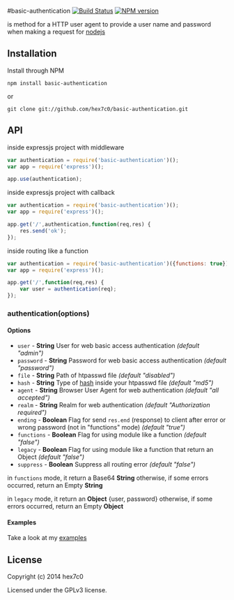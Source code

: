#basic-authentication [![Build Status](https://travis-ci.org/hex7c0/basic-authentication.svg?branch=master)](https://travis-ci.org/hex7c0/basic-authentication) [![NPM version](https://badge.fury.io/js/basic-authentication.svg)](http://badge.fury.io/js/basic-authentication)

is method for a HTTP user agent to provide a user name and password when making a request for [nodejs](http://nodejs.org)

## Installation

Install through NPM

```
npm install basic-authentication
```
or
```
git clone git://github.com/hex7c0/basic-authentication.git
```

## API

inside expressjs project with middleware
```js
var authentication = require('basic-authentication')();
var app = require('express')();

app.use(authentication);
```

inside expressjs project with callback
```js
var authentication = require('basic-authentication')();
var app = require('express')();

app.get('/',authentication,function(req,res) {
    res.send('ok');
});
```

inside routing like a function
```js
var authentication = require('basic-authentication')({functions: true});
var app = require('express')();

app.get('/',function(req,res) {
    var user = authentication(req);
});
```


### authentication(options)

#### Options

 - `user` - **String** User for web basic access authentication *(default "admin")*
 - `password` - **String** Password for web basic access authentication *(default "password")*
 - `file` - **String** Path of htpasswd file *(default "disabled")*
 - `hash` - **String** Type of [hash](http://nodejs.org/api/crypto.html#crypto_crypto_createhash_algorithm) inside your htpasswd file *(default "md5")*
 - `agent` - **String** Browser User Agent for web authentication *(default "all accepted")*
 - `realm` - **String** Realm for web authentication *(default "Authorization required")*
 - `ending` - **Boolean** Flag for send `res.end` (response) to client after error or wrong password (not in "functions" mode) *(default "true")*
 - `functions` - **Boolean** Flag for using module like a function *(default "false")*
 - `legacy` - **Boolean** Flag for using module like a function that return an Object *(default "false")*
 - `suppress` - **Boolean** Suppress all routing error *(default "false")*

in `functions` mode, it return a Base64 **String** otherwise, if some errors occurred, return an Empty **String**

in `legacy` mode, it return an **Object** {user, password} otherwise, if some errors occurred, return an Empty **Object**

#### Examples

Take a look at my [examples](https://github.com/hex7c0/basic-authentication/tree/master/examples)

## License
Copyright (c) 2014 hex7c0

Licensed under the GPLv3 license.
